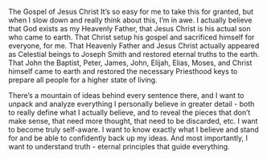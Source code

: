 

The Gospel of Jesus Christ
It’s so easy for me to take this for granted, but when I slow down and really think about this, I’m in awe. I actually believe that God exists as my Heavenly Father, that Jesus Christ is his actual son who came to earth. That Christ setup his gospel and sacrificed himself for everyone, for me. That Heavenly Father and Jesus Christ actually appeared as Celestial beings to Joseph Smith and restored eternal truths to the earth. That John the Baptist, Peter, James, John, Elijah, Elias, Moses, and Christ himself came to earth and restored the necessary Priesthood keys to prepare all people for a higher state of living. 

There’s a mountain of ideas behind every sentence there, and I want to unpack and analyze everything I personally believe in greater detail - both to really define what I actually believe, and to reveal the pieces that don’t make sense, that need more thought, that need to be discarded, etc. I want to become truly self-aware. I want to know exactly what I believe and stand for and be able to confidently back up my ideas. And most importantly, I want to understand truth - eternal principles that guide everything. 